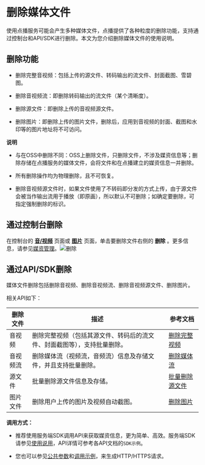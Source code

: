 删除媒体文件 
===========================

使用点播服务可能会产生多种媒体文件，点播提供了各种粒度的删除功能，支持通过控制台和API/SDK进行删除。本文为您介绍删除媒体文件的使用说明。

删除功能 
-------------------------

* 删除完整音视频：包括上传的源文件、转码输出的流文件、封面截图、雪碧图。

  

* 删除音视频流：即删除转码输出的流文件（某个清晰度）。

  

* 删除源文件：即删除上传的音视频源文件。

  

* 删除图片：即删除上传的图片文件，删除后，应用到音视频的封面、截图和水印等的图片地址将不可访问。

  



**说明**

* 与在OSS中删除不同：OSS上删除文件，只删除文件，不涉及媒资信息等；删除存储在点播服务的媒体文件，会将文件和在点播建立的媒资信息一并删除。

  

* 所有删除操作均为物理删除，且不可恢复。

  

* 删除音视频源文件时，如果文件使用了不转码即分发的方式上传，由于源文件会被当作输出流用于播放（即原画），所以默认不可删除；如确定要删除，可指定强制删除的标识。

  




通过控制台删除 
----------------------------

在控制台的 **[音/视频](https://vod.console.aliyun.com/#/media/video/list)** 页面或 **[图片](https://vod.console.aliyun.com/#/media/image/list)** 页面，单击要删除文件右侧的 **删除** 。更多信息，请参见[媒资管理](/cn.zh-CN/控制台指南/媒资库/媒资管理.md)。![删除](https://static-aliyun-doc.oss-accelerate.aliyuncs.com/assets/img/zh-CN/4111685061/p182020.png)

通过API/SDK删除 
--------------------------------

媒体文件删除包括删除音视频、删除音视频流、删除音视频源文件、删除图片。

相关API如下：


| 删除文件 |                  描述                  |                               参考文档                                |
|------|--------------------------------------|-------------------------------------------------------------------|
| 音视频  | 删除完整视频（包括其源文件、转码后的流文件、封面截图等），支持批量删除。 | [删除完整视频](/cn.zh-CN/服务端API/媒资管理/音视频管理/删除完整视频.md)   |
| 音视频流 | 删除媒体流（视频流，音频流）信息及存储文件，并且支持批量删除。      | [删除媒体流](/cn.zh-CN/服务端API/媒资管理/音视频管理/删除媒体流.md)     |
| 源文件  | 批量删除源文件信息及存储。                        | [批量删除源文件](/cn.zh-CN/服务端API/媒资管理/音视频管理/批量删除源文件.md) |
| 图片文件 | 删除用户上传的图片及视频自动截图。                    | [删除图片](/cn.zh-CN/服务端API/媒资管理/图片管理/删除图片.md)        |



**调用方式：** 

* 推荐使用服务端SDK调用API来获取媒资信息，更为简单、高效。服务端SDK请参见[使用说用](/cn.zh-CN/服务端SDK/使用说明.md)，API详情可参考各API文档的`SDK示例`。

  

* 您也可以参见[公共参数](/cn.zh-CN/服务端API/调用方式/公共参数.md)和[调用示例](/cn.zh-CN/服务端API/调用方式/调用示例.md)，来生成HTTP/HTTPS请求。

  



